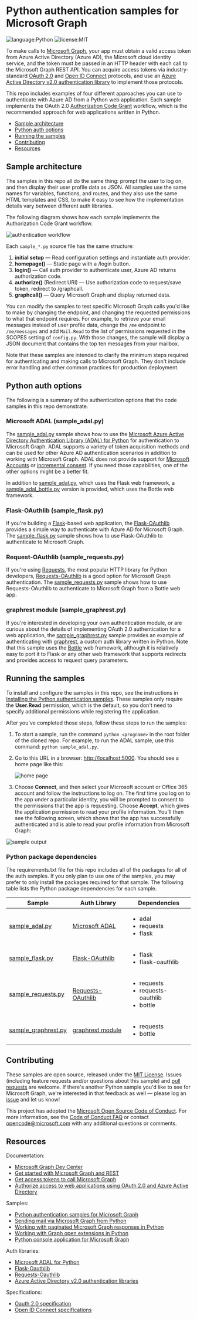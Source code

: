 # Python authentication samples for Microsoft Graph

![language:Python](https://img.shields.io/badge/Language-Python-blue.svg?style=flat-square) ![license:MIT](https://img.shields.io/badge/License-MIT-green.svg?style=flat-square)

To make calls to [Microsoft Graph](https://developer.microsoft.com/en-us/graph/), your app must obtain a valid access token from Azure Active Directory (Azure AD), the Microsoft cloud identity service, and the token must be passed in an HTTP header with each call to the Microsoft Graph REST API. You can acquire access tokens via industry-standard [OAuth 2.0](https://tools.ietf.org/html/rfc6749) and [Open ID Connect](http://openid.net/connect/) protocols, and use an [Azure Active Directory v2.0 authentication library](https://docs.microsoft.com/en-us/azure/active-directory/develop/active-directory-v2-libraries) to implement those protocols.

This repo includes examples of four different approaches you can use to authenticate with Azure AD from a Python web application. Each sample implements the OAuth 2.0 [Authorization Code Grant](https://tools.ietf.org/html/rfc6749#section-4.1) workflow, which is the recommended approach for web applications written in Python.

* [Sample architecture](#sample-architecture)
* [Python auth options](#python-auth-options)
* [Running the samples](#running-the-samples)
* [Contributing](#contributing)
* [Resources](#resources)

## Sample architecture

The samples in this repo all do the same thing: prompt the user to log on, and then display their user profile data as JSON. All samples use the same names for variables, functions, and routes, and they also use the same HTML templates and CSS, to make it easy to see how the implementation details vary between different auth libraries.

The following diagram shows how each sample implements the Authorization Code Grant workflow.

![authentication workflow](static/images/authworkflow.png)

Each ```sample_*.py``` source file has the same structure:

1. **initial setup** &mdash; Read configuration settings and instantiate auth provider.
2. **homepage()** &mdash; Static page with a /login button.
3. **login()** &mdash; Call auth provider to authenticate user, Azure AD returns authorization code.
4. **authorize()** (Redirect URI) &mdash; Use authorization code to request/save token, redirect to /graphcall.
5. **graphcall()** &mdash; Query Microsoft Graph and display returned data.

You can modify the samples to test specific Microsoft Graph calls you'd like to make by changing the endpoint, and changing the requested permissions to what that endpoint requires. For example, to retrieve your email messages instead of user profile data, change the ```/me``` endpoint to ```/me/messages``` and add ```Mail.Read``` to the list of permissions requested in the SCOPES setting of ```config.py```. With those changes, the sample will display a JSON document that contains the top ten messages from your mailbox.

Note that these samples are intended to clarify the minimum steps required for authenticating and making calls to Microsoft Graph. They don't include error handling and other common practices for production deployment.

## Python auth options

The following is a summary of the authentication options that the code samples in this repo demonstrate.

### Microsoft ADAL (sample_adal.py)

The [sample_adal.py](https://github.com/microsoftgraph/python-sample-auth/blob/master/sample_adal.py) sample shows how to use the [Microsoft Azure Active Directory Authentication Library (ADAL) for Python](https://github.com/AzureAD/azure-activedirectory-library-for-python) for authentication to Microsoft Graph. ADAL supports a variety of token acquisition methods and can be used for other Azure AD authentication scenarios in addition to working with Microsoft Graph. ADAL does not provide support for [Microsoft Accounts](https://account.microsoft.com/account/Account) or [incremental consent](https://docs.microsoft.com/en-us/azure/active-directory/develop/active-directory-v2-compare#incremental-and-dynamic-consent). If you need those capabilities, one of the other options might be a better fit.

In addition to [sample_adal.py](https://github.com/microsoftgraph/python-sample-auth/blob/master/sample_adal.py), which uses the Flask web framework, a [sample_adal_bottle.py](https://github.com/microsoftgraph/python-sample-auth/blob/master/sample_adal_bottle.py) version is provided, which uses the Bottle web framework.

### Flask-OAuthlib (sample_flask.py)

If you're building a [Flask](http://flask.pocoo.org/)-based web application, the [Flask-OAuthlib](https://flask-oauthlib.readthedocs.io/en/latest/) provides a simple way to authenticate with Azure AD for Microsoft Graph. The [sample_flask.py](https://github.com/microsoftgraph/python-sample-auth/blob/master/sample_flask.py) sample shows how to use Flask-OAuthlib to authenticate to Microsoft Graph.

### Request-OAuthlib (sample_requests.py)

If you're using [Requests](http://docs.python-requests.org/en/master/), the most popular HTTP library for Python developers, [Requests-OAuthlib](https://github.com/requests/requests-oauthlib) is a good option for Microsoft Graph authentication. The [sample_requests.py](https://github.com/microsoftgraph/python-sample-auth/blob/master/sample_requests.py) sample shows how to use Requests-OAuthlib to authenticate to Microsoft Graph from a Bottle web app.

### graphrest module (sample_graphrest.py)

If you're interested in developing your own authentication module, or are curious about the details of implementing OAuth 2.0 authentication for a web application, the [sample_graphrest.py](https://github.com/microsoftgraph/python-sample-auth/blob/master/sample_graphrest.py) sample provides an example of authenticating with [graphrest](https://github.com/microsoftgraph/python-sample-auth/blob/master/graphrest.py), a custom auth library written in Python. Note that this sample uses the [Bottle](https://bottlepy.org/docs/dev/) web framework, although it is relatively easy to port it to Flask or any other web framework that supports redirects and provides access to request query parameters.

## Running the samples

To install and configure the samples in this repo, see the instructions in [Installing the Python authentication samples](https://github.com/microsoftgraph/python-sample-auth/blob/master/installation.md). These samples only require the **User.Read** permission, which is the default, so you don't need to specify additional permissions while registering the application.

After you've completed those steps, follow these steps to run the samples:

1. To start a sample, run the command ```python <progname>``` in the root folder of the cloned repo. For example, to run the ADAL sample, use this command: ```python sample_adal.py```.

2. Go to this URL in a browser: [http://localhost:5000](http://localhost:5000). You should see a home page like this:

    ![home page](static/images/homepage.png)

3. Choose **Connect**, and then select your Microsoft account or Office 365 account and follow the instructions to log on. The first time you log on to the app under a particular identity, you will be prompted to consent to the permissions that the app is requesting. Choose **Accept**, which gives the application permission to read your profile information. You'll then see the following screen, which shows that the app has successfully authenticated and is able to read your profile information from Microsoft Graph:

![sample output](static/images/graphcall.png)

### Python package dependencies

The requirements.txt file for this repo includes all of the packages for all of the auth samples. If you only plan to use one of the samples, you may prefer to only install the packages required for that sample. The following table lists the Python package dependencies for each sample.

| Sample | Auth Library | Dependencies |
| ------ | ------------ | ------------ |
| [sample_adal.py](https://github.com/microsoftgraph/python-sample-auth/blob/master/sample_adal.py) | [Microsoft ADAL](https://github.com/AzureAD/azure-activedirectory-library-for-python) | <ul><li>adal</li><li>requests</li><li>flask</li></ul> |
| [sample_flask.py](https://github.com/microsoftgraph/python-sample-auth/blob/master/sample_flask.py) | [Flask-OAuthlib](https://flask-oauthlib.readthedocs.io/en/latest/) | <ul><li>flask</li><li>flask-oauthlib</li></ul> |
| [sample_requests.py](https://github.com/microsoftgraph/python-sample-auth/blob/master/sample_requests.py) | [Requests-OAuthlib](https://github.com/requests/requests-oauthlib) | <ul><li>requests</li><li>requests-oauthlib</li><li>bottle</li></ul> |
| [sample_graphrest.py](https://github.com/microsoftgraph/python-sample-auth/blob/master/sample_graphrest.py) | [graphrest module](https://github.com/microsoftgraph/python-sample-auth/blob/master/graphrest.py) | <ul><li>requests</li><li>bottle</li></ul> |

## Contributing

These samples are open source, released under the [MIT License](https://github.com/microsoftgraph/python-sample-auth/blob/master/LICENSE). Issues (including feature requests and/or questions about this sample) and [pull requests](https://github.com/microsoftgraph/python-sample-auth/pulls) are welcome. If there's another Python sample you'd like to see for Microsoft Graph, we're interested in that feedback as well &mdash; please log an [issue](https://github.com/microsoftgraph/python-sample-auth/issues) and let us know!

This project has adopted the [Microsoft Open Source Code of Conduct](https://opensource.microsoft.com/codeofconduct/). For more information, see the [Code of Conduct FAQ](https://opensource.microsoft.com/codeofconduct/faq/) or contact [opencode@microsoft.com](mailto:opencode@microsoft.com) with any additional questions or comments.

## Resources

Documentation:

* [Microsoft Graph Dev Center](https://developer.microsoft.com/en-us/graph/)
* [Get started with Microsoft Graph and REST](https://developer.microsoft.com/en-us/graph/docs/concepts/rest)
* [Get access tokens to call Microsoft Graph](https://developer.microsoft.com/en-us/graph/docs/concepts/auth_overview)
* [Authorize access to web applications using OAuth 2.0 and Azure Active Directory](https://docs.microsoft.com/en-us/azure/active-directory/develop/active-directory-protocols-oauth-code)

Samples:

* [Python authentication samples for Microsoft Graph](https://github.com/microsoftgraph/python-sample-auth)
* [Sending mail via Microsoft Graph from Python](https://github.com/microsoftgraph/python-sample-send-mail)
* [Working with paginated Microsoft Graph responses in Python](https://github.com/microsoftgraph/python-sample-pagination)
* [Working with Graph open extensions in Python](https://github.com/microsoftgraph/python-sample-open-extensions)
* [Python console application for Microsoft Graph](https://github.com/microsoftgraph/python-sample-console-app)

Auth libraries:

* [Microsoft ADAL for Python](https://github.com/AzureAD/azure-activedirectory-library-for-python)
* [Flask-Oauthlib](https://flask-oauthlib.readthedocs.io/en/latest/)
* [Requests-Oauthlib](https://media.readthedocs.org/pdf/requests-oauthlib/latest/requests-oauthlib.pdf)
* [Azure Active Directory v2.0 authentication libraries](https://docs.microsoft.com/en-us/azure/active-directory/develop/active-directory-v2-libraries)

Specifications:

* [Oauth 2.0 specification](http://www.rfc-editor.org/rfc/rfc6749.txt)
* [Open ID Connect specifications](http://openid.net/connect/)
